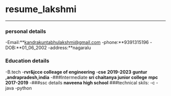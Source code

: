 # resume_lakshmi
-------------
### personal details
-Email:**kandrakuntabhulakshmi@gmail.com
-phone:**9391315196
-DOB:**01_06_2002
-address:**nagaralu
### Education details
-B.tech
-**rvr&jcce colleage of engineering**
-**cse**
**2019-2023**
**guntur ,andrapradesh,india**
-###Intermediate
**sri chaitanya junior college**
**mpc**
**2017-2019**
-###ssc details
**naveena high school**
###technical skils:
-c
-java
-python
